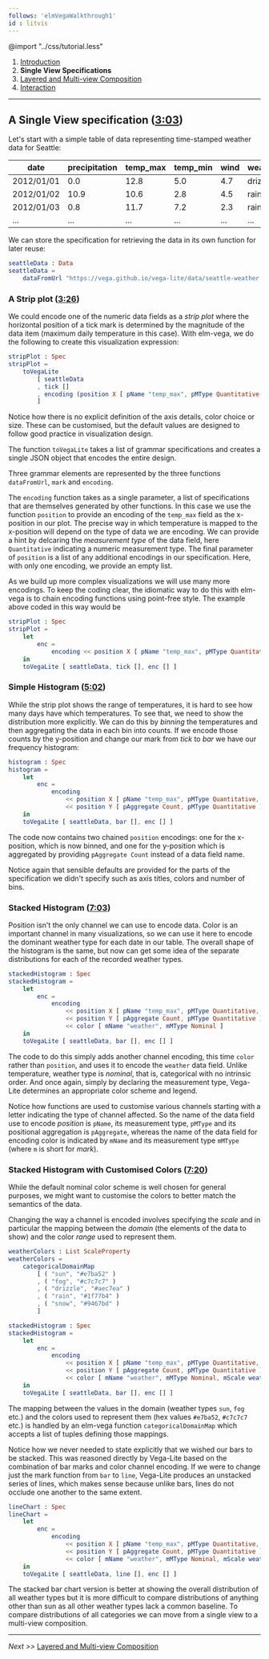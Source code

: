 ```yaml
---
follows: 'elmVegaWalkthrough1'
id : litvis
---
```


@import "../css/tutorial.less"

1.  [Introduction](elmVegaWalkthrough1.md)
2.  **Single View Specifications**
3.  [Layered and Multi-view Composition](elmVegaWalkthrough3.md)
4.  [Interaction](elmVegaWalkthrough4.md)

---

## A Single View specification ([3:03](https://youtu.be/9uaHRWj04D4?t=3m03s))

Let's start with a simple table of data representing time-stamped weather data for Seattle:

| date       | precipitation | temp_max | temp_min | wind | weather |
| ---------- | ------------- | -------- | -------- | ---- | ------- |
| 2012/01/01 | 0.0           | 12.8     | 5.0      | 4.7  | drizzle |
| 2012/01/02 | 10.9          | 10.6     | 2.8      | 4.5  | rain    |
| 2012/01/03 | 0.8           | 11.7     | 7.2      | 2.3  | rain    |
| ...        | ...           | ...      | ...      | ...  | ...     |

We can store the specification for retrieving the data in its own function for later reuse:

```elm {l}
seattleData : Data
seattleData =
    dataFromUrl "https://vega.github.io/vega-lite/data/seattle-weather.csv" [ parse [ ( "Date", foDate "%Y/%m/%d" ) ] ]
```

### A Strip plot ([3:26](https://youtu.be/9uaHRWj04D4?t=3m26s))

We could encode one of the numeric data fields as a _strip plot_ where the horizontal position of a tick mark is determined by the magnitude of the data item (maximum daily temperature in this case).
With elm-vega, we do the following to create this visualization expression:

```elm {v l s}
stripPlot : Spec
stripPlot =
    toVegaLite
        [ seattleData
        , tick []
        , encoding (position X [ pName "temp_max", pMType Quantitative ] [])
        ]
```

Notice how there is no explicit definition of the axis details, color choice or size.
These can be customised, but the default values are designed to follow good practice in visualization design.

The function `toVegaLite` takes a list of grammar specifications and creates a single JSON object that encodes the entire design.

Three grammar elements are represented by the three functions `dataFromUrl`, `mark` and `encoding`.

The `encoding` function takes as a single parameter, a list of specifications that are themselves generated by other functions.
In this case we use the function `position` to provide an encoding of the `temp_max` field as the x-position in our plot.
The precise way in which temperature is mapped to the x-position will depend on the type of data we are encoding.
We can provide a hint by delcaring the _measurement type_ of the data field, here `Quantitative` indicating a numeric measurement type.
The final parameter of `position` is a list of any additional encodings in our specification.
Here, with only one encoding, we provide an empty list.

As we build up more complex visualizations we will use many more encodings. To keep the coding clear, the idiomatic way to do this with elm-vega is to chain encoding functions using point-free style.
The example above coded in this way would be

```elm {l s}
stripPlot : Spec
stripPlot =
    let
        enc =
            encoding << position X [ pName "temp_max", pMType Quantitative ]
    in
    toVegaLite [ seattleData, tick [], enc [] ]
```

### Simple Histogram ([5:02](https://youtu.be/9uaHRWj04D4?t=5m02s))

While the strip plot shows the range of temperatures, it is hard to see how many days have which temperatures. To see that, we need to show the distribution more explicitly. We can do this by _binning_ the temperatures and then aggregating the data in each bin into counts. If we encode those counts by the y-position and change our mark from _tick_ to _bar_ we have our frequency histogram:

```elm {v l s}
histogram : Spec
histogram =
    let
        enc =
            encoding
                << position X [ pName "temp_max", pMType Quantitative, pBin [] ]
                << position Y [ pAggregate Count, pMType Quantitative ]
    in
    toVegaLite [ seattleData, bar [], enc [] ]
```

The code now contains two chained `position` encodings: one for the x-position, which is now binned, and one for the y-position which is aggregated by providing `pAggregate Count` instead of a data field name.

Notice again that sensible defaults are provided for the parts of the specification we didn't specify such as axis titles, colors and number of bins.

### Stacked Histogram ([7:03](https://youtu.be/9uaHRWj04D4?t=7m03s))

Position isn't the only channel we can use to encode data.
Color is an important channel in many visualizations, so we can use it here to encode the dominant weather type for each date in our table.
The overall shape of the histogram is the same, but now can get some idea of the separate distributions for each of the recorded weather types.

```elm {v l s}
stackedHistogram : Spec
stackedHistogram =
    let
        enc =
            encoding
                << position X [ pName "temp_max", pMType Quantitative, pBin [] ]
                << position Y [ pAggregate Count, pMType Quantitative ]
                << color [ mName "weather", mMType Nominal ]
    in
    toVegaLite [ seattleData, bar [], enc [] ]
```

The code to do this simply adds another channel encoding, this time `color` rather than `position`, and uses it to encode the `weather` data field.
Unlike temperature, weather type is _nominal_, that is, categorical with no intrinsic order.
And once again, simply by declaring the measurement type, Vega-Lite determines an appropriate color scheme and legend.

Notice how functions are used to customise various channels starting with a letter indicating the type of channel affected.
So the name of the data field use to encode _position_ is `pName`, its measurement type, `pMType` and its positional aggregation is `pAggregate`, whereas the name of the data field for encoding color is indicated by `mName` and its measurement type `mMType` (where `m` is short for _mark_).

### Stacked Histogram with Customised Colors ([7:20](https://youtu.be/9uaHRWj04D4?t=7m20s))

While the default nominal color scheme is well chosen for general purposes, we might want to customise the colors to better match the semantics of the data.

Changing the way a channel is encoded involves specifying the _scale_ and in particular the mapping between the _domain_ (the elements of the data to show) and the color _range_ used to represent them.

```elm {l}
weatherColors : List ScaleProperty
weatherColors =
    categoricalDomainMap
        [ ( "sun", "#e7ba52" )
        , ( "fog", "#c7c7c7" )
        , ( "drizzle", "#aec7ea" )
        , ( "rain", "#1f77b4" )
        , ( "snow", "#9467bd" )
        ]
```

```elm {v l s}
stackedHistogram : Spec
stackedHistogram =
    let
        enc =
            encoding
                << position X [ pName "temp_max", pMType Quantitative, pBin [] ]
                << position Y [ pAggregate Count, pMType Quantitative ]
                << color [ mName "weather", mMType Nominal, mScale weatherColors ]
    in
    toVegaLite [ seattleData, bar [], enc [] ]
```

The mapping between the values in the domain (weather types `sun`, `fog` etc.) and the colors used to represent them (hex values `#e7ba52`, `#c7c7c7` etc.) is handled by an elm-vega function `categoricalDomainMap` which accepts a list of tuples defining those mappings.

Notice how we never needed to state explicitly that we wished our bars to be stacked.
This was reasoned directly by Vega-Lite based on the combination of bar marks and color channel encoding.
If we were to change just the mark function from `bar` to `line`, Vega-Lite produces an unstacked series of lines, which makes sense because unlike bars, lines do not occlude one another to the same extent.

```elm {v l s}
lineChart : Spec
lineChart =
    let
        enc =
            encoding
                << position X [ pName "temp_max", pMType Quantitative, pBin [] ]
                << position Y [ pAggregate Count, pMType Quantitative ]
                << color [ mName "weather", mMType Nominal, mScale weatherColors ]
    in
    toVegaLite [ seattleData, line [], enc [] ]
```

The stacked bar chart version is better at showing the overall distribution of all weather types but it is more difficult to compare distributions of anything other than sun as all other weather types lack a common baseline.
To compare distributions of all categories we can move from a single view to a multi-view composition.

---

_Next >>_ [Layered and Multi-view Composition](elmVegaWalkthrough3.md)
